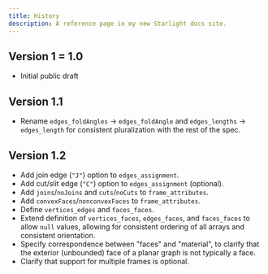 ```yaml
---
title: History
description: A reference page in my new Starlight docs site.
---
```


## Version 1 = 1.0

- Initial public draft

## Version 1.1

- Rename `edges_foldAngles` &rarr; `edges_foldAngle` and
  `edges_lengths` &rarr; `edges_length`
  for consistent pluralization with the rest of the spec.

## Version 1.2

- Add join edge (`"J"`) option to `edges_assignment`.
- Add cut/slit edge (`"C"`) option to `edges_assignment` (optional).
- Add `joins`/`noJoins` and `cuts`/`noCuts` to `frame_attributes`.
- Add `convexFaces`/`nonconvexFaces` to `frame_attributes`.
- Define `vertices_edges` and `faces_faces`.
- Extend definition of `vertices_faces`, `edges_faces`, and `faces_faces`
  to allow `null` values, allowing for consistent ordering of all arrays and
  consistent orientation.
- Specify correspondence between "faces" and "material", to clarify that the
  exterior (unbounded) face of a planar graph is not typically a face.
- Clarify that support for multiple frames is optional.
